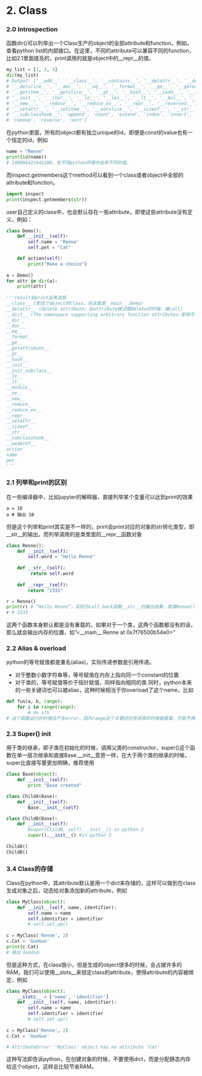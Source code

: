 # 2. Class
### 2.0 Introspection
函数dir()可以列举出一个Class生产的object的全部attribute和function，例如，查看python list的内部接口。在这里，不同的attribute可以兼容不同的function，比如2.1里面提及的，print调用的就是object中的__repr__的值。
```python
my_list = [1, 2, 3]
dir(my_list)
# Output: ['__add__', '__class__', '__contains__', '__delattr__', '__delitem__',
# '__delslice__', '__doc__', '__eq__', '__format__', '__ge__', '__getattribute__',
# '__getitem__', '__getslice__', '__gt__', '__hash__', '__iadd__', '__imul__',
# '__init__', '__iter__', '__le__', '__len__', '__lt__', '__mul__', '__ne__',
# '__new__', '__reduce__', '__reduce_ex__', '__repr__', '__reversed__', '__rmul__',
# '__setattr__', '__setitem__', '__setslice__', '__sizeof__', '__str__',
# '__subclasshook__', 'append', 'count', 'extend', 'index', 'insert', 'pop',
# 'remove', 'reverse', 'sort']
```
在python里面，所有的object都有独立unique的id，即便是const的value也有一个恒定的id，例如
```python
name = "Renne"
print(id(name))
# 140686421042208，在不同python环境中会有不同的值。
```
而inspect.getmembers这个method可以看到一个class或者object中全部的attribute和function。
```python
import inspect
print(inspect.getmembers(str))
```
user自己定义的class中，也会默认存在一些attribute，即使这些attribute没有定义，例如：
```python
class Demo():
    def __init__(self):
        self.name = 'Renne'
        self.pet = "Cat"

    def action(self):
        print("Make a choice")
        
a = Demo()
for attr in dir(a):
    print(attr)
    
'''result会print出来这些
__class__ (即这个object的Class，在这里是__main__.Demo)
__delattr__ (delete attribute，在attribute被试图delete的时候，被call)
__dict__ (The namespace supporting arbitrary function attributes.即用于调用attribute的一些信息，在这里是{'name': 'Renne', 'pet': 'Cat'})
__dir__
__doc__
__eq__
__format__
__ge__
__getattribute__
__gt__
__hash__
__init__
__init_subclass__
__le__
__lt__
__module__
__ne__
__new__
__reduce__
__reduce_ex__
__repr__
__setattr__
__sizeof__
__str__
__subclasshook__
__weakref__
action
name
pet
'''
```


### 2.1 列举和print的区别
在一些编译器中，比如jupyter的解释器，直接列举某个变量可以达到print的效果
```
a = 10
a # 输出 10
```
但是这个列举和print其实是不一样的，print会print对应的对象的str转化类型，即__str__的输出，而列举调用的是类里面的__repr__函数对象
```python
class Renne():
    def __init__(self):
        self.word = "Hello Renne"
        
    def __str__(self):
         return self.word
         
    def __repr__(self):
        return "2333"

r = Renne()
print(r) # “Hello Renne”，实际为call back函数__str__的输出结果，即类Renne()对str的默认转化函数
r # 2333
```
这两个函数本身默认都是没有重载的，如果对于一个类，这两个函数都没有的话，那么就会输出内存的位置，如”<\_\_main\_\_.Renne at 0x7f76500b54e0>“

### 2.2 Alias & overload
python的等号赋值都是重名(alias)，实际传递参数是引用传递。
* 对于整数小数字符串等，等号赋值在内存上指向同一个constant的位置
* 对于类的，等号赋值等价于指针赋值，同样指向相同的类
同时，python本来的一些关键词也可以被alias，这种时候相当于你overload了这个name，比如
```python
def fun(a, b, range):
    for i in range(range):
        # do sth
# 这个函数运行的时候会产生error，因为range这个关键词在传进来的时候被重载，可能不再是一个函数的类型
```

### 2.3 Super() init
用于类的继承，即子类在初始化的时候，调用父类的constructor，super()这个函数在单一层次继承和直接Base.\_\_init\_\_意思一样，在大于两个类的继承的时候，super比直接写要更加明确，推荐使用
```python
class Base(object):
    def __init__(self):
        print "Base created"

class ChildA(Base):
    def __init__(self):
        Base.__init__(self)

class ChildB(Base):
    def __init__(self):
        #super(ChildB, self).__init__() in python 2
        super().__init__() #in python 3
        
ChildA() 
ChildB()
```

### 3.4 Class的存储
Class在python中，其attribute默认是用一个dict来存储的，这样可以做到在class生成对象之后，动态给对象添加新的attribute，例如
```python
class MyClass(object):
    def __init__(self, name, identifier):
        self.name = name
        self.identifier = identifier
        # self.set_up()
        
c = MyClass('Renne', 2)
c.Cat = 'GuoGuo'
print(c.Cat)
# 输出 GuoGuo
```
但是这种方式，在class很小，但是生成的object很多的时候，会占据许多的RAM，我们可以使用__slots__来锁定class的attribute，使得attribute的内容被绑定，例如
```python
class MyClass(object):
    __slots__ = ['name', 'identifier']
    def __init__(self, name, identifier):
        self.name = name
        self.identifier = identifier
        # self.set_up()
        
c = MyClass('Renne', 2)
c.Cat = 'GuoGuo'

# AttributeError: 'MyClass' object has no attribute 'Cat'
```
这种写法即告诉python，在创建对象的时候，不要使用dict，而是分配静态内存给这个object，这样会比较节省RAM。


